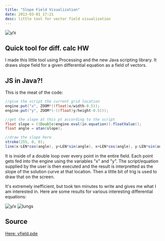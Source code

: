 ```yaml
---
title: "Slope Field Visualization"
date: 2013-03-01 17:21
desc: little tool for vector field visualization
---
```


![y/x]({{site.url}}/images/posts/vfield/vfield-ripples.png)

Quick tool for diff. calc HW
----------------------------
I made this little tool using Processing and the new Java scripting library. It draws slope field for a given differential equation as a field of vectors.

JS in Java?!
------------
This is the meat of the code:

~~~ java
//give the script the current grid location
engine.put("x", ZOOM*((float)x/width-0.5));
engine.put("y", ZOOM*(-((float)y/height-0.5)));

//get the slope at this pt according to the script
float slope = ((Double)engine.eval(in.equation)).floatValue();
float angle = atan(slope);

//draw the slope here
stroke(255, 0, 0);
line(x-LEN*cos(angle), y+LEN*sin(angle), x+LEN*cos(angle), y-LEN*sin(angle));
~~~

It is inside of a double loop over every point in the entire field. Each point gets fed into the engine using the variables "x" and "y". The script/equation supplied by the user is then executed and the result is interpretted as the slope of the solution curve at that location. Then a little bit of trig is used to draw that on the screen.

It's extremely inefficient, but took ten minutes to write and gives me what I am interested in. Here are some results for various interesting differential equations:

![y/x]({{site.url}}/images/posts/vfield/vfield-y_div_x.png)
![lungs]({{site.url}}/images/posts/vfield/vfield-lungs.png)

Source
------
[Here: vfield.pde]({{site.url}}/uploads/code/vfield.pde)
